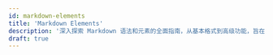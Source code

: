 ```yaml
---
id: markdown-elements
title: 'Markdown Elements'
description: '深入探索 Markdown 语法和元素的全面指南，从基本格式到高级功能，旨在帮助您掌握它们的使用与实际示例，以提高您的文档和写作效率'
draft: true
---
```

